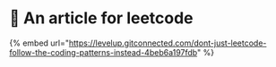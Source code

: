 # 🔢 An article for leetcode

{% embed url="https://levelup.gitconnected.com/dont-just-leetcode-follow-the-coding-patterns-instead-4beb6a197fdb" %}
